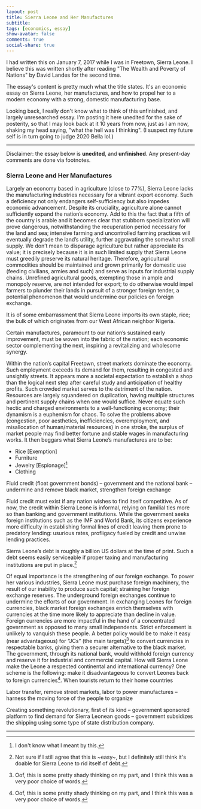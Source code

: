 ```yaml
---
layout: post
title: Sierra Leone and Her Manufactures
subtitle: 
tags: [economics, essay]
show-avatar: false
comments: true
social-share: true
---
```


I had written this on January 7, 2017 while I was in Freetown, Sierra Leone. I believe this was written shortly after reading "The Wealth and Poverty of Nations" by David Landes for the second time. 

The essay's content is pretty much what the title states. It's an economic essay on Sierra Leone, her manufactures, and how to propel her to a modern economy with a strong, domestic manufacturing base. 

Looking back, I really don't know what to think of this unfinished, and largely unresearched essay. I'm posting it here unedited for the sake of posterity, so that I may look back at it 10 years from now, just as I am now, shaking my head saying, "what the hell was I thinking". (I suspect my future self is in turn going to judge 2020 Bella lol.)

---

Disclaimer: the essay below is **unedited**, and **unfinished**. Any present-day comments are done via footnotes. 

### Sierra Leone and Her Manufactures 

Largely an economy based in agriculture (close to 77%), Sierra Leone lacks the manufacturing industries necessary for a vibrant export economy. Such a deficiency not only endangers self-sufficiency but also impedes economic advancement. Despite its cruciality, agriculture alone cannot sufficiently expand the nation’s economy. Add to this the fact that a fifth of the country is arable and it becomes clear that stubborn specialization will prove dangerous, notwithstanding the recuperation period necessary for the land and sea; intensive farming and uncontrolled farming practices will eventually degrade the land’s utility, further aggravating the somewhat small supply. We don’t mean to disparage agriculture but rather appreciate its value; it is precisely because it is in such limited supply that Sierra Leone must greedily preserve its natural heritage. Therefore, agricultural commodities should be maintained and grown primarily for domestic use (feeding civilians, armies and such) and serve as inputs for industrial supply chains. Unrefined agricultural goods, exempting those in ample and monopoly reserve, are not intended for export; to do otherwise would impel farmers to plunder their lands in pursuit of a stronger foreign tender, a potential phenomenon that would undermine our policies on foreign exchange.  

It is of some embarrassment that Sierra Leone imports its own staple, rice; the bulk of which originates from our West African neighbor Nigeria. 

Certain manufactures, paramount to our nation’s sustained early improvement, must be woven into the fabric of the nation; each economic sector complementing the next, inspiring a revitalizing and wholesome synergy.  

Within the nation’s capital Freetown, street markets dominate the economy. Such employment exceeds its demand for them, resulting in congested and unsightly streets. It appears more a societal expectation to establish a shop than the logical next step after careful study and anticipation of healthy profits. Such crowded market serves to the detriment of the nation. Resources are largely squandered on duplication, having multiple structures and pertinent supply chains when one would suffice. Never equate such hectic and charged environments to a well-functioning economy; their dynamism is a euphemism for chaos. To solve the problems above (congestion, poor aesthetics, inefficiencies, overemployment, and misallocation of human/material resources) in one stroke, the surplus of market people may find better fortune and stable wages in manufacturing works. It then beggars what Sierra Leone’s manufactures are to be: 
 - Rice [Exemption]  
 - Furniture 
 - Jewelry [Espionage][^1]
 - Clothing 
  
Fluid credit (float government bonds) – government and the national bank – undermine and remove black market, strengthen foreign exchange  

Fluid credit must exist if any nation wishes to find itself competitive. As of now, the credit within Sierra Leone is informal, relying on familial ties more so than banking and government institutions. While the government seeks foreign institutions such as the IMF and World Bank, its citizens experience more difficulty in establishing formal lines of credit leaving them prone to predatory lending: usurious rates, profligacy fueled by credit and unwise lending practices.  

Sierra Leone’s debt is roughly a billion US dollars at the time of print. Such a debt seems easily serviceable if proper taxing and manufacturing institutions are put in place.[^2]  

Of equal importance is the strengthening of our foreign exchange. To power her various industries, Sierra Leone must purchase foreign machinery, the result of our inability to produce such capital; straining her foreign exchange reserves. The underground foreign exchanges continue to undermine the efforts of our government. In exchanging Leones for foreign currencies, black market foreign exchanges enrich themselves with currencies at the time more likely to appreciate than decline in value. Foreign currencies are more impactful in the hand of a concentrated government as opposed to many small independents. Strict enforcement is unlikely to vanquish these people. A better policy would be to make it easy (near advantageous) for “JCs” (the main targets)[^3] to convert currencies in respectable banks, giving them a securer alternative to the black market. The government, through its national bank, would withhold foreign currency and reserve it for industrial and commercial capital. How will Sierra Leone make the Leone a respected continental and international currency? One scheme is the following: make it disadvantageous to convert Leones back to foreign currencies[^3]. When tourists return to their home countries  
 
Labor transfer, remove street markets, labor to power manufactures – harness the moving force of the people to organize  
 
Creating something revolutionary, first of its kind – government sponsored platform to find demand for Sierra Leonean goods – government subsidizes the shipping using some type of state distribution company.  

---

[^1]: I don't know what I meant by this. 
[^2]: Not sure if I still agree that this is ~easy~, but I definitely still think it's doable for Sierra Leone to rid itself of debt. 
[^3]: Oof, this is some pretty shady thinking on my part, and I think this was a very poor choice of words. 